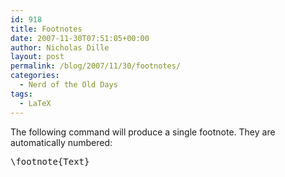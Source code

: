 ```yaml
---
id: 918
title: Footnotes
date: 2007-11-30T07:51:05+00:00
author: Nicholas Dille
layout: post
permalink: /blog/2007/11/30/footnotes/
categories:
  - Nerd of the Old Days
tags:
  - LaTeX
---
```

<div id="content">
  <p>
    The following command will produce a single footnote. They are automatically numbered:
  </p>
  
  <p>
    <!--more-->
  </p>
  
  <pre class="listing">\footnote{Text}</pre>
</div>
